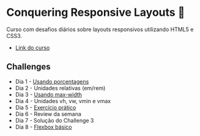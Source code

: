 # Conquering Responsive Layouts :triangular_flag_on_post:

Curso com desafios diários sobre layouts responsivos utilizando HTML5 e CSS3.

- [Link do curso](https://courses.kevinpowell.co/conquering-responsive-layouts)

## Challenges

- Dia 1 - [Usando porcentagens](https://github.com/l4ur4oliveira/conquering-responsive/tree/main/challenge-01)
- Dia 2 - Unidades relativas (em/rem)
- Dia 3 - [Usando max-width](https://github.com/l4ur4oliveira/conquering-responsive/tree/main/challenge-02)
- Dia 4 - Unidades vh, vw, vmin e vmax
- Dia 5 - [Exercício prático](https://github.com/l4ur4oliveira/conquering-responsive/tree/main/challenge-03)
- Dia 6 - Review da semana
- Dia 7 - Solução do Challenge 3
- Dia 8 - [Flexbox básico](https://github.com/l4ur4oliveira/conquering-responsive/tree/main/challenge-04)